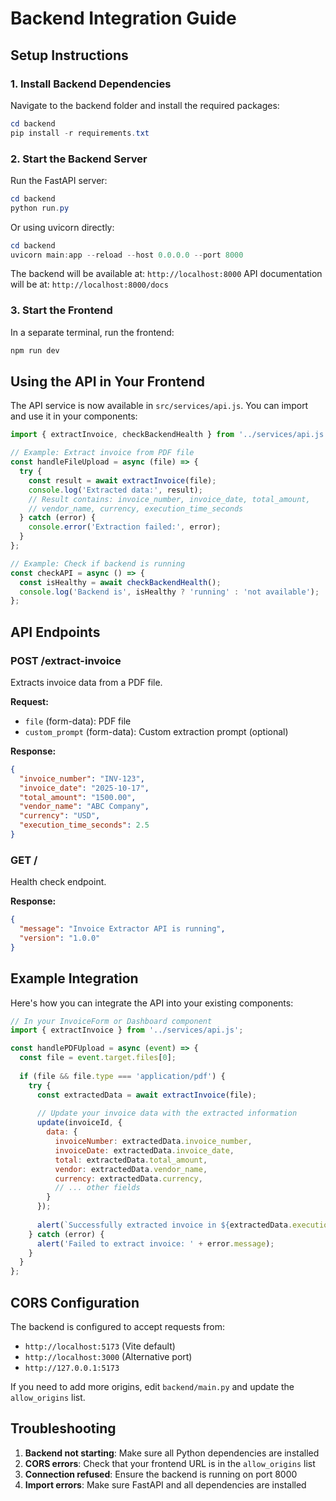 # Backend Integration Guide

## Setup Instructions

### 1. Install Backend Dependencies

Navigate to the backend folder and install the required packages:

```powershell
cd backend
pip install -r requirements.txt
```

### 2. Start the Backend Server

Run the FastAPI server:

```powershell
cd backend
python run.py
```

Or using uvicorn directly:

```powershell
cd backend
uvicorn main:app --reload --host 0.0.0.0 --port 8000
```

The backend will be available at: `http://localhost:8000`
API documentation will be at: `http://localhost:8000/docs`

### 3. Start the Frontend

In a separate terminal, run the frontend:

```powershell
npm run dev
```

## Using the API in Your Frontend

The API service is now available in `src/services/api.js`. You can import and use it in your components:

```javascript
import { extractInvoice, checkBackendHealth } from '../services/api.js';

// Example: Extract invoice from PDF file
const handleFileUpload = async (file) => {
  try {
    const result = await extractInvoice(file);
    console.log('Extracted data:', result);
    // Result contains: invoice_number, invoice_date, total_amount, 
    // vendor_name, currency, execution_time_seconds
  } catch (error) {
    console.error('Extraction failed:', error);
  }
};

// Example: Check if backend is running
const checkAPI = async () => {
  const isHealthy = await checkBackendHealth();
  console.log('Backend is', isHealthy ? 'running' : 'not available');
};
```

## API Endpoints

### POST /extract-invoice
Extracts invoice data from a PDF file.

**Request:**
- `file` (form-data): PDF file
- `custom_prompt` (form-data): Custom extraction prompt (optional)

**Response:**
```json
{
  "invoice_number": "INV-123",
  "invoice_date": "2025-10-17",
  "total_amount": "1500.00",
  "vendor_name": "ABC Company",
  "currency": "USD",
  "execution_time_seconds": 2.5
}
```

### GET /
Health check endpoint.

**Response:**
```json
{
  "message": "Invoice Extractor API is running",
  "version": "1.0.0"
}
```

## Example Integration

Here's how you can integrate the API into your existing components:

```javascript
// In your InvoiceForm or Dashboard component
import { extractInvoice } from '../services/api.js';

const handlePDFUpload = async (event) => {
  const file = event.target.files[0];
  
  if (file && file.type === 'application/pdf') {
    try {
      const extractedData = await extractInvoice(file);
      
      // Update your invoice data with the extracted information
      update(invoiceId, {
        data: {
          invoiceNumber: extractedData.invoice_number,
          invoiceDate: extractedData.invoice_date,
          total: extractedData.total_amount,
          vendor: extractedData.vendor_name,
          currency: extractedData.currency,
          // ... other fields
        }
      });
      
      alert(`Successfully extracted invoice in ${extractedData.execution_time_seconds}s`);
    } catch (error) {
      alert('Failed to extract invoice: ' + error.message);
    }
  }
};
```

## CORS Configuration

The backend is configured to accept requests from:
- `http://localhost:5173` (Vite default)
- `http://localhost:3000` (Alternative port)
- `http://127.0.0.1:5173`

If you need to add more origins, edit `backend/main.py` and update the `allow_origins` list.

## Troubleshooting

1. **Backend not starting**: Make sure all Python dependencies are installed
2. **CORS errors**: Check that your frontend URL is in the `allow_origins` list
3. **Connection refused**: Ensure the backend is running on port 8000
4. **Import errors**: Make sure FastAPI and all dependencies are installed
